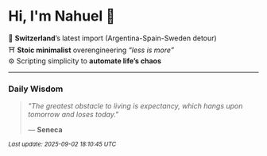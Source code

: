 # Hi, I'm Nahuel :tiger:

📍 **Switzerland**’s latest import (Argentina-Spain-Sweden detour)  
⛩️ **Stoic minimalist** overengineering *“less is more”*  
⚙️ Scripting simplicity to **automate life’s chaos**

---

### Daily Wisdom
> _"The greatest obstacle to living is expectancy, which hangs upon tomorrow and loses today."_  
>
> — **Seneca**

<sub>*Last update: 2025-09-02 18:10:45 UTC*</sub>

